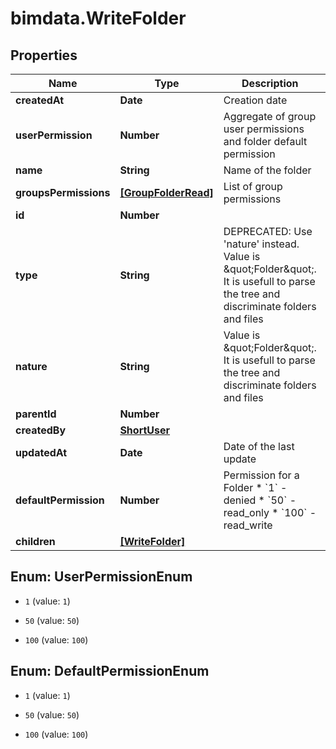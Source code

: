 # bimdata.WriteFolder

## Properties

Name | Type | Description | Notes
------------ | ------------- | ------------- | -------------
**createdAt** | **Date** | Creation date | [readonly] 
**userPermission** | **Number** | Aggregate of group user permissions and folder default permission | [readonly] 
**name** | **String** | Name of the folder | 
**groupsPermissions** | [**[GroupFolderRead]**](GroupFolderRead.md) | List of group permissions | [readonly] 
**id** | **Number** |  | [readonly] 
**type** | **String** | DEPRECATED: Use &#39;nature&#39; instead. Value is \&quot;Folder\&quot;. It is usefull to parse the tree and discriminate folders and files | [readonly] 
**nature** | **String** | Value is \&quot;Folder\&quot;. It is usefull to parse the tree and discriminate folders and files | [readonly] 
**parentId** | **Number** |  | [optional] 
**createdBy** | [**ShortUser**](ShortUser.md) |  | [readonly] 
**updatedAt** | **Date** | Date of the last update | [readonly] 
**defaultPermission** | **Number** | Permission for a Folder  * &#x60;1&#x60; - denied * &#x60;50&#x60; - read_only * &#x60;100&#x60; - read_write | [optional] 
**children** | [**[WriteFolder]**](WriteFolder.md) |  | [optional] 



## Enum: UserPermissionEnum


* `1` (value: `1`)

* `50` (value: `50`)

* `100` (value: `100`)





## Enum: DefaultPermissionEnum


* `1` (value: `1`)

* `50` (value: `50`)

* `100` (value: `100`)




